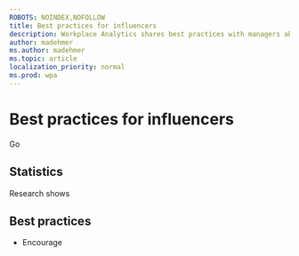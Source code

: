 ```yaml
---
ROBOTS: NOINDEX,NOFOLLOW
title: Best practices for influencers
description: Workplace Analytics shares best practices with managers about influencers
author: madehmer
ms.author: madehmer
ms.topic: article
localization_priority: normal 
ms.prod: wpa
---
```


# Best practices for influencers

Go

## Statistics

Research shows 

## Best practices

* Encourage